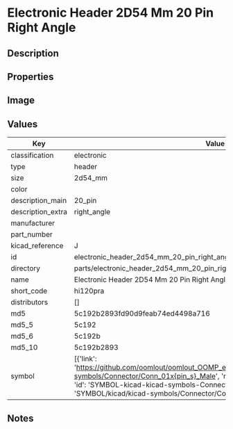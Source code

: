 # Electronic Header 2D54 Mm 20 Pin Right Angle

## Description

## Properties


## Image


## Values

| Key | Value |
| --- | --- |
| classification | electronic |
| type | header |
| size | 2d54_mm |
| color |  |
| description_main | 20_pin |
| description_extra | right_angle |
| manufacturer |  |
| part_number |  |
| kicad_reference | J |
| id | electronic_header_2d54_mm_20_pin_right_angle |
| directory | parts/electronic_header_2d54_mm_20_pin_right_angle |
| name | Electronic Header 2D54 Mm 20 Pin Right Angle |
| short_code | hi120pra |
| distributors | [] |
| md5 | 5c192b2893fd90d9feab74ed4498a716 |
| md5_5 | 5c192 |
| md5_6 | 5c192b |
| md5_10 | 5c192b2893 |
| symbol | [{'link': 'https://github.com/oomlout/oomlout_OOMP_eda_V2/tree/main/SYMBOL/kicad/kicad-symbols/Connector/Conn_01x{pin_s}_Male', 'name': 'Connector : Conn_01x20_Male', 'id': 'SYMBOL-kicad-kicad-symbols-Connector-Conn_01x20_Male', 'directory': 'SYMBOL/kicad/kicad-symbols/Connector/Conn_01x20_Male/'}] |

## Notes

